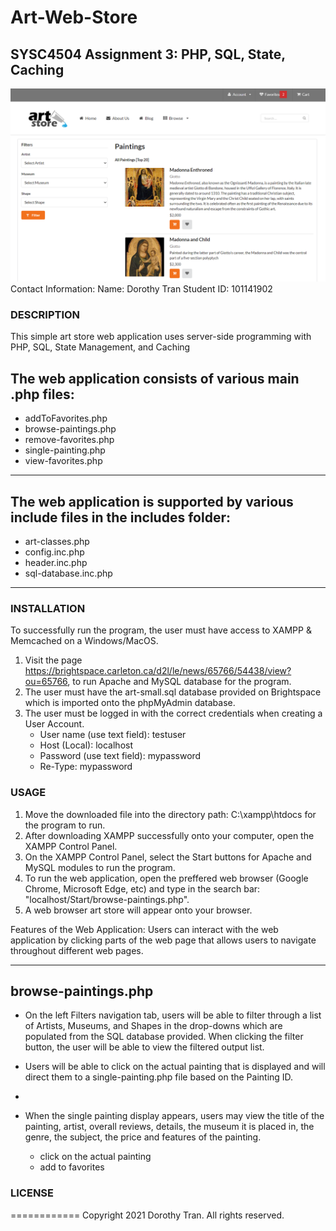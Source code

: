 # Art-Web-Store

## SYSC4504 Assignment 3: PHP, SQL, State, Caching
![](Start/Capture3.PNG)
Contact Information:
Name: Dorothy Tran 
Student ID: 101141902

### DESCRIPTION
This simple art store web application uses server-side programming with PHP, SQL, State Management, and Caching

The web application consists of various main .php files:
----------------------------------
* addToFavorites.php
* browse-paintings.php
* remove-favorites.php
* single-painting.php
* view-favorites.php
----------------------------------

The web application is supported by various include files in the includes folder:
----------------------------------
* art-classes.php
* config.inc.php
* header.inc.php
* sql-database.inc.php
----------------------------------

### INSTALLATION
To successfully run the program, the user must have access to XAMPP & Memcached on a Windows/MacOS.
1. Visit the page https://brightspace.carleton.ca/d2l/le/news/65766/54438/view?ou=65766, to run Apache and MySQL database for the program.
2. The user must have the art-small.sql database provided on Brightspace which is imported onto the phpMyAdmin database.
3. The user must be logged in with the correct credentials when creating a User Account.
	- User name (use text field): testuser
	- Host (Local): localhost
	- Password (use text field): mypassword
	- Re-Type: mypassword

### USAGE
1. Move the downloaded file into the directory path: C:\xampp\htdocs for the program to run.
2. After downloading XAMPP successfully onto your computer, open the XAMPP Control Panel.
3. On the XAMPP Control Panel, select the Start buttons for Apache and MySQL modules to run the program.
4. To run the web application, open the preffered web browser (Google Chrome, Microsoft Edge, etc) and type in the search bar: "localhost/Start/browse-paintings.php".
5. A web browser art store will appear onto your browser.

Features of the Web Application:
Users can interact with the web application by clicking parts of the web page that allows users to navigate throughout different web pages.

--------------------
browse-paintings.php
--------------------
* On the left Filters navigation tab, users will be able to filter through a list of Artists, Museums, and Shapes in the drop-downs which are populated from the SQL database provided. When clicking the filter button, the user will be able to view the filtered output list.
* Users will be able to click on the actual painting that is displayed and will direct them to a single-painting.php file based on the Painting ID.
* 


* When the single painting display appears, users may view the title of the painting, artist, overall reviews, details, the museum it is placed in, the genre, the subject, the price and features of the painting.
	- click on the actual painting 
	- add to favorites

### LICENSE
============
Copyright 2021 Dorothy Tran. All rights reserved.
